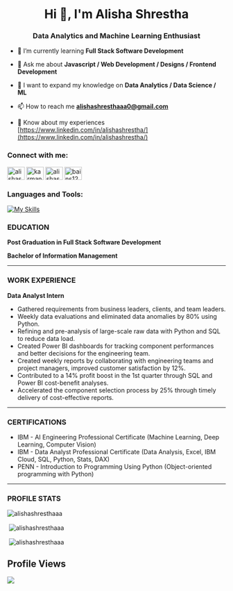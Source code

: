 <h1 align="center">Hi 👋, I'm Alisha Shrestha</h1>
<h3 align="center">Data Analytics and Machine Learning Enthusiast</h3>

- 📖 I’m currently learning **Full Stack Software Development**
  
- 💬 Ask me about **Javascript / Web Development / Designs / Frontend Development**

- 🌱 I want to expand my knowledge on **Data Analytics / Data Science / ML**

- 📫 How to reach me **alishashresthaaa0@gmail.com**

- 📄 Know about my experiences [https://www.linkedin.com/in/alishashrestha/](https://www.linkedin.com/in/alishashrestha/)

<h3 align="left">Connect with me:</h3>
<p align="left">
<a href="https://linkedin.com/in/alishashresthaaa" target="blank"><img align="center" src="https://raw.githubusercontent.com/rahuldkjain/github-profile-readme-generator/master/src/images/icons/Social/linked-in-alt.svg" alt="alishashresthaaa" height="30" width="40" /></a>
<a href="https://kaggle.com/karmansinghbains" target="blank"><img align="center" src="https://raw.githubusercontent.com/rahuldkjain/github-profile-readme-generator/master/src/images/icons/Social/kaggle.svg" alt="karmansinghbains" height="30" width="40" /></a>
<a href="https://instagram.com/alishashresthaaa" target="blank"><img align="center" src="https://raw.githubusercontent.com/rahuldkjain/github-profile-readme-generator/master/src/images/icons/Social/instagram.svg" alt="alishashresthaaa" height="30" width="40" /></a>
<a href="https://www.leetcode.com/bains12karman" target="blank"><img align="center" src="https://raw.githubusercontent.com/rahuldkjain/github-profile-readme-generator/master/src/images/icons/Social/leet-code.svg" alt="bains12karman" height="30" width="40" /></a>
</p>

<h3 align="left">Languages and Tools:</h3>

[![My Skills](https://skillicons.dev/icons?i=html,css,sass,tailwind,js,jquery,ts,react,redux,nextjs,mongodb,nodejs,express,mysql,py)](https://skillicons.dev)


### EDUCATION

**Post Graduation in  Full Stack Software Development**  

**Bachelor of Information Management**

---
### WORK EXPERIENCE

**Data Analyst Intern**  

- Gathered requirements from business leaders, clients, and team leaders.
- Weekly data evaluations and eliminated data anomalies by 80% using Python.
- Refining and pre-analysis of large-scale raw data with Python and SQL to reduce data load.
- Created Power BI dashboards for tracking component performances and better decisions for the engineering team.
- Created weekly reports by collaborating with engineering teams and project managers, improved customer satisfaction by 12%.
- Contributed to a 14% profit boost in the 1st quarter through SQL and Power BI cost-benefit analyses.
- Accelerated the component selection process by 25% through timely delivery of cost-effective reports.

---

### CERTIFICATIONS

- IBM - AI Engineering Professional Certificate (Machine Learning, Deep Learning, Computer Vision)
- IBM - Data Analyst Professional Certificate (Data Analysis, Excel, IBM Cloud, SQL, Python, Stats, DAX)
- PENN - Introduction to Programming Using Python (Object-oriented programming with Python)

---



### PROFILE STATS
<p><img align="left" src="https://github-readme-stats.vercel.app/api/top-langs?username=alishashresthaaa&show_icons=true&locale=en&layout=compact" alt="alishashresthaaa" />
<br/>
</p>

<p>&nbsp;<img align="center" src="https://github-readme-stats.vercel.app/api?username=alishashresthaaa&show_icons=true&locale=en" alt="alishashresthaaa" /></p>

<p>&nbsp;<img align="center" src="https://github-readme-streak-stats.herokuapp.com/?user=alishashresthaaa&" alt="alishashresthaaa" /></p>

## Profile Views
![](https://komarev.com/ghpvc/?username=alishashresthaaa&color=dc143c)
